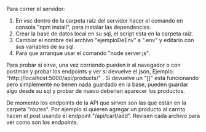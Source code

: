 Para correr el servidor:
1) En vsc dentro de la carpeta raíz del servidor hacer el comando en consola "npm install", para instalar las dependencias.
2) Crear la base de datos local en su sql, el script esta en la carpeta raíz.
3) Cambiar el nombre del archivo "ejemploDeEnv" a ".env" y editarlo con sus variables de su sql.
4) Para que arranque usar el comando "node server.js".

Para probar si sirve, una vez corriendo pueden ir al navegador o con postman y probar los endpoints y ver si devuelve el json, 
Ejemplo: "http://localhost:5000/api/products/" . Si devuelve un "[]" está funcionando pero simplemente no tienen nada guardado en la base,
pueden guardar algo desde su sql y probar de nuevo deberian aparecer los productos.

De momento los endpoints de la API que sirven son las que están en la carpeta "routes". Por ejemplo si quieren agregar un producto al carrito hacen el post
usando el endpoint "/api/cart/add". Revisen cada archivo para ver como son los endpoints.

